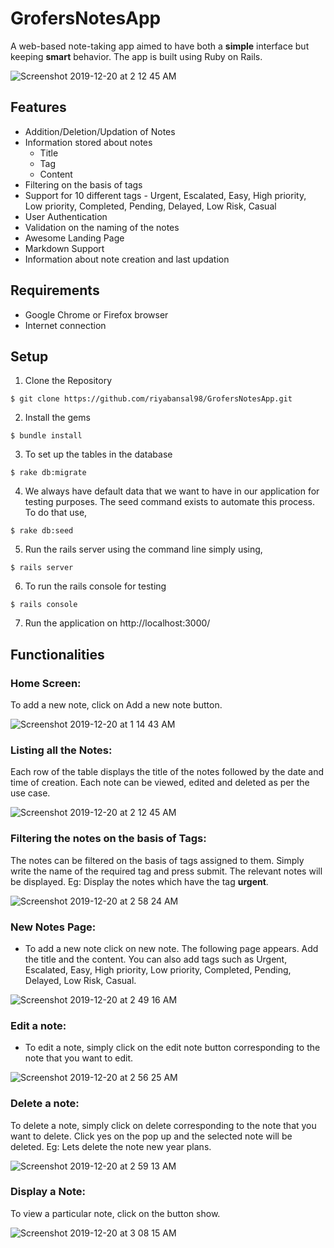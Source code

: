 # GrofersNotesApp

A web-based note-taking app aimed to have both a **simple** interface but keeping **smart** behavior.
The app is built using Ruby on Rails. 

![Screenshot 2019-12-20 at 2 12 45 AM](https://user-images.githubusercontent.com/35702912/71208086-4e456700-22ce-11ea-8e3a-7612bb466c20.png)


## Features
- Addition/Deletion/Updation of Notes
- Information stored about notes
  - Title
  - Tag
  - Content
- Filtering on the basis of tags
- Support for 10 different tags - Urgent, Escalated, Easy, High priority, Low priority, Completed, Pending, Delayed, Low Risk, Casual
- User Authentication
- Validation on the naming of the notes
- Awesome Landing Page
- Markdown Support
- Information about note creation and last updation
## Requirements

- Google Chrome or Firefox browser
- Internet connection

## Setup

1. Clone the Repository

```
$ git clone https://github.com/riyabansal98/GrofersNotesApp.git
```

2. Install the gems
```
$ bundle install
```
3. To set up the tables in the database
```
$ rake db:migrate
```
4. We always have default data that we want to have in our application for testing purposes. The seed command exists to automate this process. To do that use, 
```
$ rake db:seed
```
5. Run  the rails server using the command line simply using,
```
$ rails server
```
6. To run the rails console for testing
```
$ rails console
```
7. Run the application on http://localhost:3000/
## Functionalities

### Home Screen: 
To add a new note, click on Add a new note button.  

![Screenshot 2019-12-20 at 1 14 43 AM](https://user-images.githubusercontent.com/35702912/71210603-41774200-22d3-11ea-9f43-9318fbebf217.png)

### Listing all the Notes:
Each row of the table displays the title of the notes followed by the date and time of creation. Each note can be viewed, edited and deleted as per the use case. 

![Screenshot 2019-12-20 at 2 12 45 AM](https://user-images.githubusercontent.com/35702912/71208086-4e456700-22ce-11ea-8e3a-7612bb466c20.png)
### Filtering the notes on the basis of Tags:
The notes can be filtered on the basis of tags assigned to them. Simply write the name of the required tag and press submit. The relevant notes will be displayed.
Eg: Display the notes which have the tag **urgent**.

![Screenshot 2019-12-20 at 2 58 24 AM](https://user-images.githubusercontent.com/35702912/71211570-6ff61c80-22d5-11ea-87a7-ca7fa7c4fbd8.png)

### New Notes Page: 
- To add a new note click on new note. The following page appears. Add the title and the content. You can also add tags such as Urgent, Escalated, Easy, High priority, Low priority, Completed, Pending, Delayed, Low Risk, Casual.

![Screenshot 2019-12-20 at 2 49 16 AM](https://user-images.githubusercontent.com/35702912/71210790-b2b6f500-22d3-11ea-9b87-99e202870f85.png)
### Edit a note:
- To edit a note, simply click on the edit note button corresponding to the note that you want to edit. 

![Screenshot 2019-12-20 at 2 56 25 AM](https://user-images.githubusercontent.com/35702912/71211084-61f3cc00-22d4-11ea-87ca-df6da4ee8469.png)
### Delete a note:
To delete a note, simply click on delete corresponding to the note that you want to delete.
Click yes on the pop up and the selected note will be deleted. 
Eg: Lets delete the note new year plans. 

![Screenshot 2019-12-20 at 2 59 13 AM](https://user-images.githubusercontent.com/35702912/71211304-dfb7d780-22d4-11ea-99ab-3c1fb52c3e89.png)

### Display a Note:
To view a particular note, click on the button show. 

![Screenshot 2019-12-20 at 3 08 15 AM](https://user-images.githubusercontent.com/35702912/71211901-26f29800-22d6-11ea-9ff6-2020b44e7d64.png)
